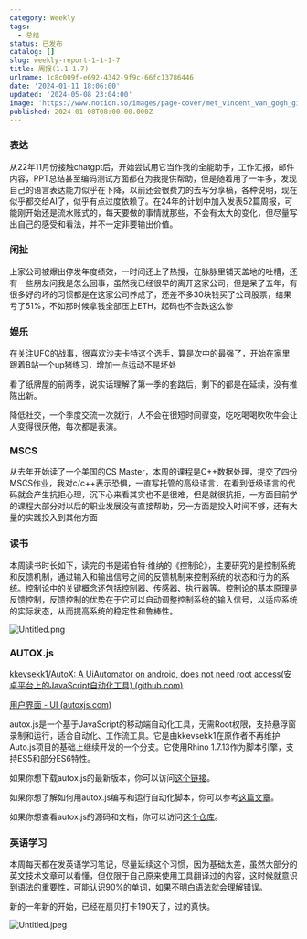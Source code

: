 ```yaml
---
category: Weekly
tags:
  - 总结
status: 已发布
catalog: []
slug: weekly-report-1-1-1-7
title: 周报(1.1-1.7)
urlname: 1c8c009f-e692-4342-9f9c-66fc13786446
date: '2024-01-11 18:06:00'
updated: '2024-05-08 23:04:00'
image: 'https://www.notion.so/images/page-cover/met_vincent_van_gogh_ginoux.jpg'
published: 2024-01-08T08:00:00.000Z
---
```


### 表达


从22年11月份接触chatgpt后，开始尝试用它当作我的全能助手，工作汇报，邮件内容，PPT总结甚至编码测试方面都在为我提供帮助，但是随着用了一年多，发现自己的语言表达能力似乎在下降，以前还会很费力的去写分享稿，各种说明，现在似乎都交给AI了，似乎有点过度依赖了。在24年的计划中加入发表52篇周报，可能刚开始还是流水账式的，每天要做的事情就那些，不会有太大的变化，但尽量写出自己的感受和看法，并不一定非要输出价值。


### 闲扯


上家公司被爆出停发年度绩效，一时间还上了热搜，在脉脉里铺天盖地的吐槽，还有一些朋友问我是怎么回事，虽然我已经很早的离开这家公司，但是呆了五年，有很多好的坏的习惯都是在这家公司养成了，还差不多30块钱买了公司股票，结果亏了51%，不如那时候拿钱全部压上ETH，起码也不会跌这么惨


### 娱乐


在关注UFC的战事，很喜欢沙夫卡特这个选手，算是次中的最强了，开始在家里跟着B站一个up猪练习，增加一点运动不是坏处


看了纸牌屋的前两季，说实话理解了第一季的套路后，剩下的都是在延续，没有推陈出新。


降低社交，一个季度交流一次就行，人不会在很短时间骤变，吃吃喝喝吹吹牛会让人变得很厌倦，每次都是表演。


### MSCS


从去年开始读了一个美国的CS Master，本周的课程是C++数据处理，提交了四份MSCS作业，我对c/c++表示恐惧，一直写托管的高级语言，在看到低级语言的代码就会产生抗拒心理，沉下心来看其实也不是很难，但是就很抗拒，一方面目前学的课程大部分对以后的职业发展没有直接帮助，另一方面是投入时间不够，还有大量的实践投入到其他方面


### 读书


本周读书时长如下，读完的书是诺伯特·维纳的《控制论》，主要研究的是控制系统和反馈机制，通过输入和输出信号之间的反馈机制来控制系统的状态和行为的系统。控制论中的关键概念还包括控制器、传感器、执行器等。控制论的基本原理是反馈控制，反馈控制的优势在于它可以自动调整控制系统的输入信号，以适应系统的实际状态，从而提高系统的稳定性和鲁棒性。


![Untitled.png](https://prod-files-secure.s3.us-west-2.amazonaws.com/5d24fe63-e567-4804-86f9-9fdc62e13082/4d744901-b410-4924-8554-36cce6e9aab7/Untitled.png?X-Amz-Algorithm=AWS4-HMAC-SHA256&X-Amz-Content-Sha256=UNSIGNED-PAYLOAD&X-Amz-Credential=ASIAZI2LB4665LTGL5GV%2F20250226%2Fus-west-2%2Fs3%2Faws4_request&X-Amz-Date=20250226T213347Z&X-Amz-Expires=3600&X-Amz-Security-Token=IQoJb3JpZ2luX2VjEC0aCXVzLXdlc3QtMiJGMEQCIC4lC%2B25%2FR24Abok0sPldwgD4HrBuSdUiXxVLpYI5qs7AiBC%2BmtarRIl%2BbTmdzemGWdwHj3A2%2BhtUFyVcYOuOFBz%2BCr%2FAwhmEAAaDDYzNzQyMzE4MzgwNSIMwpxeNDJ%2FQG1QfL%2FqKtwDFZbbQWy%2FtxRs8riAyJMQdpF1jkKicPzjVrBPte2TPypR5sxnC6Rzv742ZQu4lnECy%2F2XAHnjpwm%2BIeXQuGyCmDAdNZiYx%2FymKBYTay6s2NrJjOGCTRI8n6%2B1P0pkPurLW8kI1GIDkNGlH8mQOI8ps3eB4nO%2Br%2BqgsY0Qdn6ZSa1GiHwOV%2F1kvxhfZEhOJt2eWtxz7wReBXS0%2BKlkKZ2%2BpbWwQhO%2BoGe0dIf8Yvk48kLCtk6tOddWprmBc6sTYfJKknA47IN%2F9umKJHwLWnP19qzUr4eNRR4EuF2pETERsF04p6C2rrrxiJWBBlhaxQ1C09QUA6SSkccYUnbPX34OHF0NWmNVSddbNuUHabGOTg1RoiHEhJsl6%2BCrRZJSlxp8Fn%2BvvOZVWIbiTRCJGdrN%2BA3Htm04uaWJg%2Bbh9dcdieqar6WeFsWq5lVeQZcnXovgaNU9ezDMRYLXXrdBG3ezScC56C%2B5EegcLJHaGvI6Hhy2ADO%2BvfLHkQVJO0%2Bfc4sTGWHjyJqgl7aQ8viIEA8Y%2Fmx0Zo02cS08P2bT3qsyBFLsGmytXQKiEJltJDZswN8%2FIxa4Cx%2B1abM%2FxYk7%2FLypSlfWkB9RyimcQjqzWCdlfg1dTKxBqbVJOKvQuwMwjP%2F9vQY6pgGuur%2Fc9UneoGnWDPdbbPXxSk%2FF9X%2FJsCykaA%2B8TKTzFpXWRxhAN5IxVr%2F91kCyh4ongriKMlD%2B%2BsTLAZxBS4dp7FJBpL0qmdBA9gltc62eLP5pSr22NrhY97VeaH5F%2Fg%2BMo6cO8RbKymg4TkkU%2F%2BBHf49VmCm2xOW275pk7KZCO8xeagvgf7MS%2B%2BW5QNy9Oo%2BDsWOuv5sG0vMdqSoMCPdDM0gZFKIc&X-Amz-Signature=f2c982dc58626491142ec437b251fe32976d8bc6662532817866cff9e010373f&X-Amz-SignedHeaders=host&x-id=GetObject)


### AUTOX.js


[kkevsekk1/AutoX: A UiAutomator on android, does not need root access(安卓平台上的JavaScript自动化工具) (github.com)](https://github.com/kkevsekk1/AutoX)


[用户界面 - UI (autoxjs.com)](http://doc.autoxjs.com/#/ui)


autox.js是一个基于JavaScript的移动端自动化工具，无需Root权限，支持悬浮窗录制和运行，适合自动化、工作流工具。它是由kkevsekk1在原作者不再维护Auto.js项目的基础上继续开发的一个分支。它使用Rhino 1.7.13作为脚本引擎，支持ES5和部分ES6特性。


如果你想下载autox.js的最新版本，你可以访问[这个链接](https://github.com/kkevsekk1/AutoX/releases)。


如果你想了解如何用autox.js编写和运行自动化脚本，你可以参考[这篇文章](https://www.cnblogs.com/ghj1976/p/autoxjs.html)。


如果你想查看autox.js的源码和文档，你可以访问[这个仓库](https://github.com/kkevsekk1/AutoX)。


### 英语学习


本周每天都在发英语学习笔记，尽量延续这个习惯，因为基础太差，虽然大部分的英文技术文章可以看懂，但仅限于自己原来使用工具翻译过的内容，这时候就意识到语法的重要性，可能认识90%的单词，如果不明白语法就会理解错误。


新的一年新的开始，已经在扇贝打卡190天了，过的真快。


![Untitled.jpeg](https://prod-files-secure.s3.us-west-2.amazonaws.com/5d24fe63-e567-4804-86f9-9fdc62e13082/c04d3014-4bd3-4142-a613-19220f0a3512/Untitled.jpeg?X-Amz-Algorithm=AWS4-HMAC-SHA256&X-Amz-Content-Sha256=UNSIGNED-PAYLOAD&X-Amz-Credential=ASIAZI2LB4665LTGL5GV%2F20250226%2Fus-west-2%2Fs3%2Faws4_request&X-Amz-Date=20250226T213347Z&X-Amz-Expires=3600&X-Amz-Security-Token=IQoJb3JpZ2luX2VjEC0aCXVzLXdlc3QtMiJGMEQCIC4lC%2B25%2FR24Abok0sPldwgD4HrBuSdUiXxVLpYI5qs7AiBC%2BmtarRIl%2BbTmdzemGWdwHj3A2%2BhtUFyVcYOuOFBz%2BCr%2FAwhmEAAaDDYzNzQyMzE4MzgwNSIMwpxeNDJ%2FQG1QfL%2FqKtwDFZbbQWy%2FtxRs8riAyJMQdpF1jkKicPzjVrBPte2TPypR5sxnC6Rzv742ZQu4lnECy%2F2XAHnjpwm%2BIeXQuGyCmDAdNZiYx%2FymKBYTay6s2NrJjOGCTRI8n6%2B1P0pkPurLW8kI1GIDkNGlH8mQOI8ps3eB4nO%2Br%2BqgsY0Qdn6ZSa1GiHwOV%2F1kvxhfZEhOJt2eWtxz7wReBXS0%2BKlkKZ2%2BpbWwQhO%2BoGe0dIf8Yvk48kLCtk6tOddWprmBc6sTYfJKknA47IN%2F9umKJHwLWnP19qzUr4eNRR4EuF2pETERsF04p6C2rrrxiJWBBlhaxQ1C09QUA6SSkccYUnbPX34OHF0NWmNVSddbNuUHabGOTg1RoiHEhJsl6%2BCrRZJSlxp8Fn%2BvvOZVWIbiTRCJGdrN%2BA3Htm04uaWJg%2Bbh9dcdieqar6WeFsWq5lVeQZcnXovgaNU9ezDMRYLXXrdBG3ezScC56C%2B5EegcLJHaGvI6Hhy2ADO%2BvfLHkQVJO0%2Bfc4sTGWHjyJqgl7aQ8viIEA8Y%2Fmx0Zo02cS08P2bT3qsyBFLsGmytXQKiEJltJDZswN8%2FIxa4Cx%2B1abM%2FxYk7%2FLypSlfWkB9RyimcQjqzWCdlfg1dTKxBqbVJOKvQuwMwjP%2F9vQY6pgGuur%2Fc9UneoGnWDPdbbPXxSk%2FF9X%2FJsCykaA%2B8TKTzFpXWRxhAN5IxVr%2F91kCyh4ongriKMlD%2B%2BsTLAZxBS4dp7FJBpL0qmdBA9gltc62eLP5pSr22NrhY97VeaH5F%2Fg%2BMo6cO8RbKymg4TkkU%2F%2BBHf49VmCm2xOW275pk7KZCO8xeagvgf7MS%2B%2BW5QNy9Oo%2BDsWOuv5sG0vMdqSoMCPdDM0gZFKIc&X-Amz-Signature=c82c51a2ceaf9e2685fe92af90ca32d6df7f6c9cbda558c930d5603fd9d7d839&X-Amz-SignedHeaders=host&x-id=GetObject)

